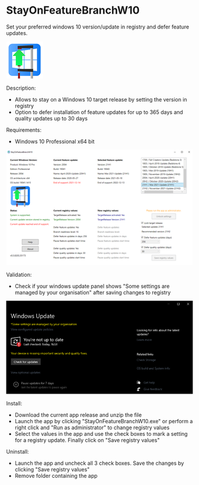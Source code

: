# StayOnFeatureBranchW10
 Set your preferred windows 10 version/update in registry and defer feature updates.

![Alt text](image/stayonfeaturebranchw10icon.png "App icon")

Description:
- Allows to stay on a Windows 10 target release by setting the version in registry
- Option to defer installation of feature updates for up to 365 days and quality updates up to 30 days

Requirements:
- Windows 10 Professional x64 bit

![Alt text](image/stayonfeaturebranchw10app.png "App image")

Validation:
- Check if your windows update panel shows "Some settings are managed by your organisation" after saving changes to registry

![Alt text](image/stayonfeaturebranchw10windowsupdate.png "Windows update image")

Install:
- Download the current app release and unzip the file
- Launch the app by clicking "StayOnFeatureBranchW10.exe" or perform a right click and "Run as administrator" to change registry values
- Select the values in the app and use the check boxes to mark a setting for a registry update. Finally click on "Save registry values"

Uninstall:
- Launch the app and uncheck all 3 check boxes. Save the changes by clicking "Save registry values"
- Remove folder containing the app
